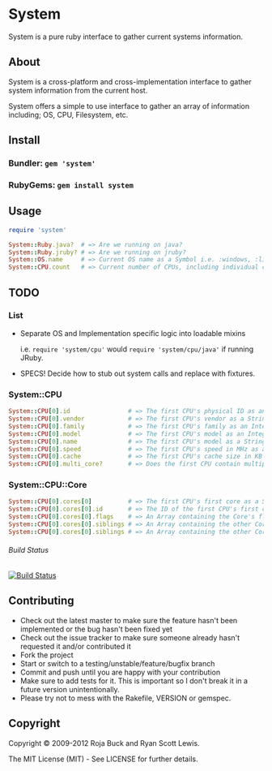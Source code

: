 # System

System is a pure ruby interface to gather current systems information.

## About

System is a cross-platform and cross-implementation interface to gather system information from the current host.

System offers a simple to use interface to gather an array of information including; OS, CPU, Filesystem, etc.

## Install

### Bundler: `gem 'system'`

### RubyGems: `gem install system`

## Usage

```ruby
require 'system'

System::Ruby.java?  # => Are we running on java?
System::Ruby.jruby? # => Are we running on jruby?
System::OS.name     # => Current OS name as a Symbol i.e. :windows, :linux, :osx, :bsd, :darwin, :solaris
System::CPU.count   # => Current number of CPUs, including individual cores
```

## TODO

### List

* Separate OS and Implementation specific logic into loadable mixins

    i.e. `require 'system/cpu'` would `require 'system/cpu/java'` if running JRuby.

* SPECS! Decide how to stub out system calls and replace with fixtures.

### System::CPU

```ruby
System::CPU[0].id                # => The first CPU's physical ID as an integer
System::CPU[0].vendor            # => The first CPU's vendor as a String
System::CPU[0].family            # => The first CPU's family as an Integer
System::CPU[0].model             # => The first CPU's model as an Integer
System::CPU[0].name              # => The first CPU's model as a String
System::CPU[0].speed             # => The first CPU's speed in MHz as a Float
System::CPU[0].cache             # => The first CPU's cache size in KB as an Integer
System::CPU[0].multi_core?       # => Does the first CPU contain multiple cores?
```

### System::CPU::Core

```ruby
System::CPU[0].cores[0]          # => The first CPU's first core as a System::CPU::Core
System::CPU[0].cores[0].id       # => The ID of the first CPU's first core as an Integer
System::CPU[0].cores[0].flags    # => An Array containing the Core's flags as Symbols
System::CPU[0].cores[0].siblings # => An Array containing the other Cores in the CPU
System::CPU[0].cores[0].siblings # => An Array containing the other Cores in the CPU
```

###### Build Status

[![Build Status](https://secure.travis-ci.org/roja/system.png)](http://travis-ci.org/roja/system)

## Contributing

* Check out the latest master to make sure the feature hasn't been implemented or the bug hasn't been fixed yet
* Check out the issue tracker to make sure someone already hasn't requested it and/or contributed it
* Fork the project
* Start or switch to a testing/unstable/feature/bugfix branch
* Commit and push until you are happy with your contribution
* Make sure to add tests for it. This is important so I don't break it in a future version unintentionally.
* Please try not to mess with the Rakefile, VERSION or gemspec.

## Copyright

Copyright © 2009-2012 Roja Buck and Ryan Scott Lewis.

The MIT License (MIT) - See LICENSE for further details.
